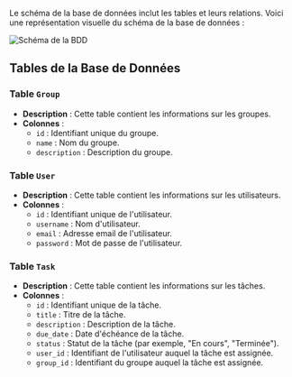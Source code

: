Le schéma de la base de données inclut les tables et leurs relations. Voici une représentation visuelle du schéma de la base de données :

![Schéma de la BDD](https://media.discordapp.net/attachments/1291029541892001892/1293477123595567155/Schema_BDD_V1.png?ex=670783f1&is=67063271&hm=767e5df9882655c4076da733a5712f940734da014a6660cc7dab158da804205b&=&format=webp&quality=lossless&width=804&height=666)

## Tables de la Base de Données

### Table `Group`

- **Description** : Cette table contient les informations sur les groupes.
- **Colonnes** :
  - `id` : Identifiant unique du groupe.
  - `name` : Nom du groupe.
  - `description` : Description du groupe.

### Table `User`

- **Description** : Cette table contient les informations sur les utilisateurs.
- **Colonnes** :
  - `id` : Identifiant unique de l'utilisateur.
  - `username` : Nom d'utilisateur.
  - `email` : Adresse email de l'utilisateur.
  - `password` : Mot de passe de l'utilisateur.

### Table `Task`

- **Description** : Cette table contient les informations sur les tâches.
- **Colonnes** :
  - `id` : Identifiant unique de la tâche.
  - `title` : Titre de la tâche.
  - `description` : Description de la tâche.
  - `due_date` : Date d'échéance de la tâche.
  - `status` : Statut de la tâche (par exemple, "En cours", "Terminée").
  - `user_id` : Identifiant de l'utilisateur auquel la tâche est assignée.
  - `group_id` : Identifiant du groupe auquel la tâche est assignée.


